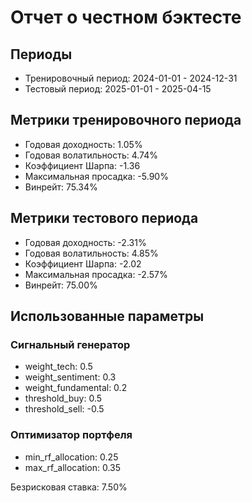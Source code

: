 # Отчет о честном бэктесте

## Периоды
* Тренировочный период: 2024-01-01 - 2024-12-31
* Тестовый период: 2025-01-01 - 2025-04-15

## Метрики тренировочного периода
* Годовая доходность: 1.05%
* Годовая волатильность: 4.74%
* Коэффициент Шарпа: -1.36
* Максимальная просадка: -5.90%
* Винрейт: 75.34%

## Метрики тестового периода
* Годовая доходность: -2.31%
* Годовая волатильность: 4.85%
* Коэффициент Шарпа: -2.02
* Максимальная просадка: -2.57%
* Винрейт: 75.00%

## Использованные параметры
### Сигнальный генератор
* weight_tech: 0.5
* weight_sentiment: 0.3
* weight_fundamental: 0.2
* threshold_buy: 0.5
* threshold_sell: -0.5

### Оптимизатор портфеля
* min_rf_allocation: 0.25
* max_rf_allocation: 0.35

Безрисковая ставка: 7.50%
